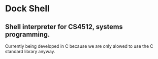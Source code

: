 # Dock Shell
## Shell interpreter for CS4512, systems programming.

Currently being developed in C because we are only alowed to use the C standard library anyway.
